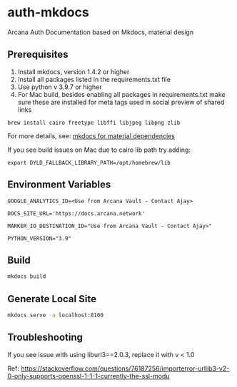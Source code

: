 # auth-mkdocs
Arcana Auth Documentation based on Mkdocs, material design

## Prerequisites

1. Install mkdocs, version 1.4.2 or higher
2. Install all packages listed in the requirements.txt file
3. Use python v 3.9.7 or higher
4. For Mac build, besides enabling all packages in requirements.txt make sure these are installed for meta tags used in social preview of shared links

`brew install cairo freetype libffi libjpeg libpng zlib`

For more details, see: [mkdocs for material dependencies](https://squidfunk.github.io/mkdocs-material/setup/dependencies/image-processing/)

If you see build issues on Mac due to cairo lib path try adding:

`export DYLD_FALLBACK_LIBRARY_PATH=/opt/homebrew/lib`

## Environment Variables

`GOOGLE_ANALYTICS_ID=<Use from Arcana Vault - Contact Ajay>`

`DOCS_SITE_URL='https://docs.arcana.network'`

`MARKER_IO_DESTINATION_ID="Use from Arcana Vault - Contact Ajay>"`

`PYTHON_VERSION="3.9"`

## Build

```sh
mkdocs build
```

## Generate Local Site

```sh
mkdocs serve -a localhost:8100

```

## Troubleshooting

If you see issue with using liburl3==2.0.3, replace it with v < 1.0

Ref: https://stackoverflow.com/questions/76187256/importerror-urllib3-v2-0-only-supports-openssl-1-1-1-currently-the-ssl-modu

